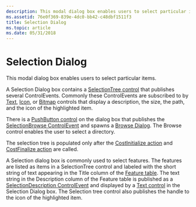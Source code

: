 ```yaml
---
description: This modal dialog box enables users to select particular items.
ms.assetid: 76e0f369-839e-4dc0-bb42-c48dbf1511f3
title: Selection Dialog
ms.topic: article
ms.date: 05/31/2018
---
```


# Selection Dialog

This modal dialog box enables users to select particular items.

A Selection Dialog box contains a [SelectionTree control](selectiontree-control.md) that publishes several ControlEvents. Commonly these ControlEvents are subscribed to by [Text](text-control.md), [Icon](icon-control.md), or [Bitmap](bitmap-control.md) controls that display a description, the size, the path, and the icon of the highlighted item.

There is a [PushButton control](pushbutton-control.md) on the dialog box that publishes the [SelectionBrowse ControlEvent](selectionbrowse-controlevent.md) and spawns a [Browse Dialog](browse-dialog.md). The Browse control enables the user to select a directory.

The selection tree is populated only after the [CostInitialize action](costinitialize-action.md) and [CostFinalize action](costfinalize-action.md) are called.

A Selection dialog box is commonly used to select features. The features are listed as items in a SelectionTree control and labeled with the short string of text appearing in the Title column of the [Feature table](feature-table.md). The text string in the Description column of the Feature table is published as a [SelectionDescription ControlEvent](selectiondescription-controlevent.md) and displayed by a [Text control](text-control.md) in the Selection Dialog box. The Selection tree control also publishes the handle to the icon of the highlighted item.

 

 



